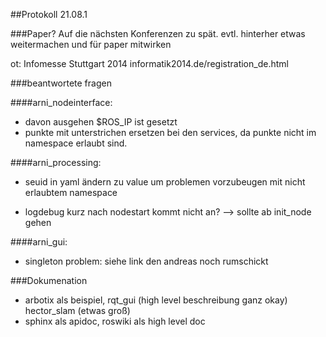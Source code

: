 ##Protokoll 21.08.1

###Paper?
Auf die nächsten Konferenzen zu spät.
evtl. hinterher etwas weitermachen und für paper mitwirken

ot:
Infomesse Stuttgart 2014
informatik2014.de/registration_de.html

###beantwortete fragen

####arni_nodeinterface:
- davon ausgehen $ROS_IP ist gesetzt
- punkte mit unterstrichen ersetzen bei den services, da punkte nicht im namespace erlaubt sind.


####arni_processing:
- seuid in yaml ändern zu value um problemen vorzubeugen mit nicht erlaubtem namespace

- logdebug kurz nach nodestart kommt nicht an? --> sollte ab init_node gehen

####arni_gui:
- singleton problem: siehe link den andreas noch rumschickt

###Dokumenation
- arbotix als beispiel, rqt_gui (high level beschreibung ganz okay) hector_slam (etwas groß)
- sphinx als apidoc, roswiki als high level doc

